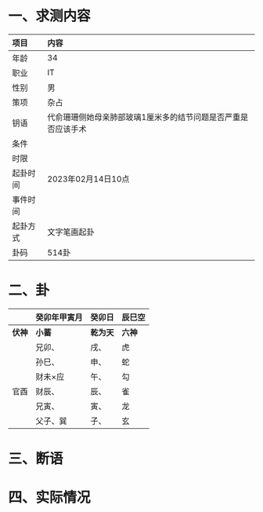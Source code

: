 # 一、求测内容
|项目|内容|
|:-|:-|
|年龄|34|
|职业|IT|
|性别|男|
|策项|杂占|
|钥语|代俞珊珊侧她母亲肺部玻璃1厘米多的结节问题是否严重是否应该手术|
|条件||
|时限||
|起卦时间|2023年02月14日10点|
|事件时间||
|起卦方式|文字笔画起卦|
|卦码|514卦|

# 二、卦
||癸卯年甲寅月|癸卯日|辰巳空|
|:-|:-|:-|:-|
|**伏神**|**小蓄**|**乾为天**|**六神**|
||兄卯、|戌、|虎|
||孙巳、|申、|蛇|
||财未×应|午、|勾|
|官酉|财辰、|辰、|雀|
||兄寅、|寅、|龙|
||父子、巽|子、|玄|


# 三、断语

# 四、实际情况